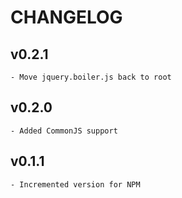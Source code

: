 # CHANGELOG

## v0.2.1

    - Move jquery.boiler.js back to root

## v0.2.0

    - Added CommonJS support

## v0.1.1

    - Incremented version for NPM
